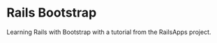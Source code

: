 Rails Bootstrap
================

Learning Rails with Bootstrap with a tutorial from the RailsApps project.